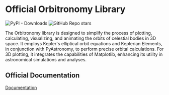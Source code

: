# Official Orbitronomy Library

![PyPI - Downloads](https://img.shields.io/pypi/dm/orbitronomy?logoColor=%23FF7F7F&color=%23FF7F7F)
![GitHub Repo stars](https://img.shields.io/github/stars/strumberr/orbitronomy?color=%23FF7F7F)



The Orbitronomy library is designed to simplify the process of plotting, calculating, visualizing, and animating the orbits of celestial bodies in 3D space. It employs Kepler's elliptical orbit equations and Keplerian Elements, in conjunction with PyAstronomy, to perform precise orbital calculations. For 3D plotting, it integrates the capabilities of Matplotlib, enhancing its utility in astronomical simulations and analyses.

## Official Documentation
[Documentation](https://orbitronomy.gitbook.io/orbitronomy-official-documentation)
